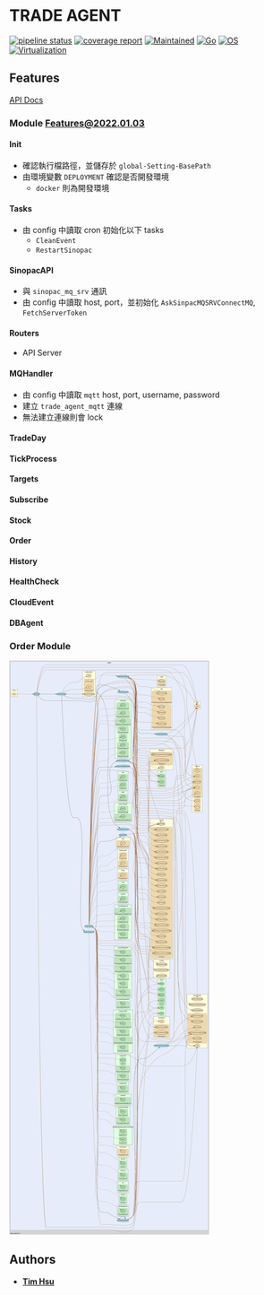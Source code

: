 # TRADE AGENT

[![pipeline status](https://gitlab.tocraw.com/root/trade_agent/badges/main/pipeline.svg)](https://gitlab.tocraw.com/root/trade_agent/-/commits/main)
[![coverage report](https://gitlab.tocraw.com/root/trade_agent/badges/main/coverage.svg)](https://gitlab.tocraw.com/root/trade_agent/-/commits/main)
[![Maintained](https://img.shields.io/badge/Maintained-yes-green)](https://gitlab.tocraw.com/root/trade_agent)
[![Go](https://img.shields.io/badge/Go-1.17.7-blue?logo=go&logoColor=blue)](https://golang.org)
[![OS](https://img.shields.io/badge/OS-Linux-orange?logo=linux&logoColor=orange)](https://www.linux.org/)
[![Virtualization](https://img.shields.io/badge/Container-Docker-blue?logo=docker&logoColor=blue)](https://www.docker.com/)

## Features

[API Docs](http://trade-agent.tocraw.com:16670/swagger/index.html)

### Module Features@2022.01.03

#### Init

- 確認執行檔路徑，並儲存於 `global-Setting-BasePath`
- 由環境變數 `DEPLOYMENT` 確認是否開發環境
  - `docker` 則為開發環境

#### Tasks

- 由 config 中讀取 cron 初始化以下 tasks
  - `CleanEvent`
  - `RestartSinopac`

#### SinopacAPI

- 與 `sinopac_mq_srv` 通訊
- 由 config 中讀取 host, port，並初始化 `AskSinpacMQSRVConnectMQ`, `FetchServerToken`

#### Routers

- API Server

#### MQHandler

- 由 config 中讀取 `mqtt` host, port, username, password
- 建立 `trade_agent_mqtt` 連線
- 無法建立連線則會 lock

#### TradeDay

#### TickProcess

#### Targets

#### Subscribe

#### Stock

#### Order

#### History

#### HealthCheck

#### CloudEvent

#### DBAgent

### Order Module

![callvis](./assets/callvis.svg "callvis")

## Authors

- [**Tim Hsu**](https://gitlab.tocraw.com/root)
